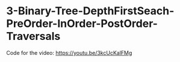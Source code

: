 # 3-Binary-Tree-DepthFirstSeach-PreOrder-InOrder-PostOrder-Traversals

Code for the video: https://youtu.be/3kcUcKalFMg